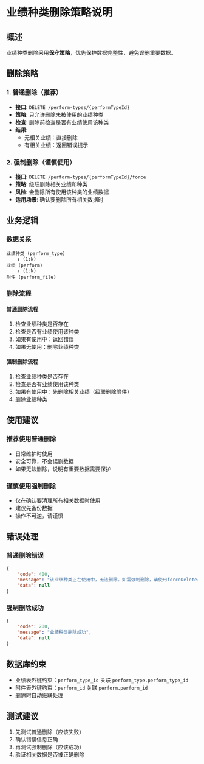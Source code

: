 # 业绩种类删除策略说明

## 概述

业绩种类删除采用**保守策略**，优先保护数据完整性，避免误删重要数据。

## 删除策略

### 1. 普通删除（推荐）
- **接口**: `DELETE /perform-types/{performTypeId}`
- **策略**: 只允许删除未被使用的业绩种类
- **检查**: 删除前检查是否有业绩使用该种类
- **结果**: 
  - 无相关业绩：直接删除
  - 有相关业绩：返回错误提示

### 2. 强制删除（谨慎使用）
- **接口**: `DELETE /perform-types/{performTypeId}/force`
- **策略**: 级联删除相关业绩和种类
- **风险**: 会删除所有使用该种类的业绩数据
- **适用场景**: 确认要删除所有相关数据时

## 业务逻辑

### 数据关系
```
业绩种类 (perform_type)
    ↓ (1:N)
业绩 (perform)
    ↓ (1:N)
附件 (perform_file)
```

### 删除流程

#### 普通删除流程
1. 检查业绩种类是否存在
2. 检查是否有业绩使用该种类
3. 如果有使用中：返回错误
4. 如果无使用：删除业绩种类

#### 强制删除流程
1. 检查业绩种类是否存在
2. 检查是否有业绩使用该种类
3. 如果有使用中：先删除相关业绩（级联删除附件）
4. 删除业绩种类

## 使用建议

### 推荐使用普通删除
- 日常维护时使用
- 安全可靠，不会误删数据
- 如果无法删除，说明有重要数据需要保护

### 谨慎使用强制删除
- 仅在确认要清理所有相关数据时使用
- 建议先备份数据
- 操作不可逆，请谨慎

## 错误处理

### 普通删除错误
```json
{
    "code": 400,
    "message": "该业绩种类正在使用中，无法删除。如需强制删除，请使用forceDelete=true参数",
    "data": null
}
```

### 强制删除成功
```json
{
    "code": 200,
    "message": "业绩种类删除成功",
    "data": null
}
```

## 数据库约束

- 业绩表外键约束：`perform_type_id` 关联 `perform_type.perform_type_id`
- 附件表外键约束：`perform_id` 关联 `perform.perform_id`
- 删除时自动级联处理

## 测试建议

1. 先测试普通删除（应该失败）
2. 确认错误信息正确
3. 再测试强制删除（应该成功）
4. 验证相关数据是否被正确删除 